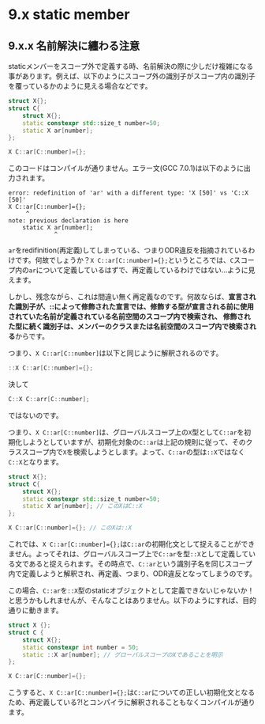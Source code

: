 # 9.x static member

## 9.x.x 名前解決に纏わる注意

staticメンバーをスコープ外で定義する時、名前解決の際に少しだけ複雑になる事があります。例えば、以下のようにスコープ外の識別子がスコープ内の識別子を覆っているかのように見える場合などです。

```cpp
struct X{};
struct C{
    struct X{};
    static constexpr std::size_t number=50;
    static X ar[number];
};

X C::ar[C::number]={};
```

このコードはコンパイルが通りません。エラー文\(GCC 7.0.1\)は以下のように出力されます。

```
error: redefinition of 'ar' with a different type: 'X [50]' vs 'C::X [50]'
X C::ar[C::number]={};
     ^
note: previous declaration is here
    static X ar[number];
             ^
```

`ar`をredifinition\(再定義\)してしまっている、つまりODR違反を指摘されているわけです。何故でしょうか？`X C::ar[C::number]={};`というところでは、`C`スコープ内の`ar`について定義しているはずで、再定義しているわけではない...ように見えます。

しかし、残念ながら、これは間違い無く再定義なのです。何故ならば、**宣言された識別子が、::によって修飾された宣言では、修飾する型が宣言される前に使用されていた名前が定義されている名前空間のスコープ内で検索され、 修飾された型に続く識別子は、メンバーのクラスまたは名前空間のスコープ内で検索される**からです。

つまり、`X C::ar[C::number]`は以下と同じように解釈されるのです。

```cpp
::X C::ar[C::number]={};
```

決して

```cpp
C::X C::arr[C::number];
```

ではないのです。

つまり、`X C::ar[C::number]`は、グローバルスコープ上の`X`型として`C::ar`を初期化しようとしていますが、初期化対象の`C::ar`は上記の規則に従って、そのクラススコープ内で`X`を検索しようとします。よって、`C::ar`の型は`::X`ではなく`C::X`となります。

```cpp
struct X{};
struct C{
    struct X{};
    static constexpr std::size_t number=50;
    static X ar[number]; // このXはC::X
};

X C::ar[C::number]={}; // このXは::X
```

これでは、`X C::ar[C::number]={};`は`C::ar`の初期化文として捉えることができません。よってそれは、グローバルスコープ上で`C::ar`を型`::X`として定義している文であると捉えられます。その時点で、`C::ar`という識別子名を同じスコープ内で定義しようと解釈され、再定義、つまり、ODR違反となってしまうのです。

この場合、`C::ar`を`::X`型のstaticオブジェクトとして定義できないじゃないか！と思うかもしれませんが、そんなことはありません。以下のようにすれば、目的通りに動きます。

```cpp
struct X {};
struct C {
    struct X{};
    static constexpr int number = 50;
    static ::X ar[number]; // グローバルスコープのXであることを明示
};

X C::ar[C::number]={}; 
```

こうすると、`X C::ar[C::number]={};`は`C::ar`についての正しい初期化文となるため、再定義している?!とコンパイラに解釈されることもなくコンパイルが通ります。

